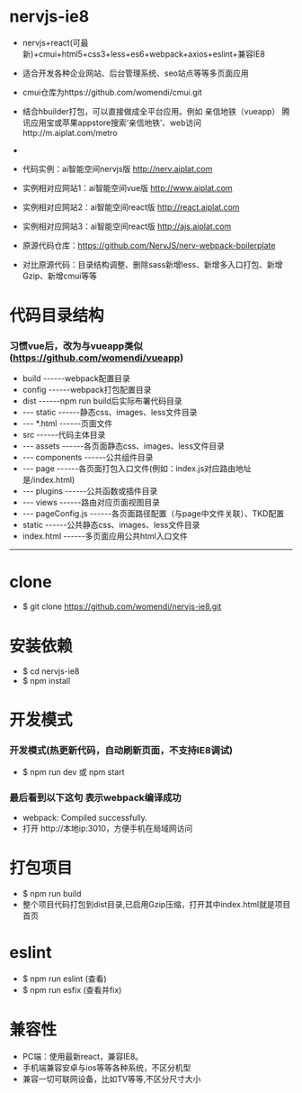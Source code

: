 # nervjs-ie8
 - nervjs+react(可最新)+cmui+html5+css3+less+es6+webpack+axios+eslint+兼容IE8
 - 适合开发各种企业网站、后台管理系统、seo站点等等多页面应用
 - cmui仓库为https://github.com/womendi/cmui.git
 - 结合hbuilder打包，可以直接做成全平台应用。例如 亲信地铁（vueapp） 腾讯应用宝或苹果appstore搜索‘亲信地铁’、web访问http://m.aiplat.com/metro
 - 
 - 代码实例：ai智能空间nervjs版  http://nerv.aiplat.com
 - 实例相对应网站1：ai智能空间vue版  http://www.aiplat.com 
 - 实例相对应网站2：ai智能空间react版  http://react.aiplat.com
 - 实例相对应网站3：ai智能空间react版  http://ajs.aiplat.com

 - 原源代码仓库：https://github.com/NervJS/nerv-webpack-boilerplate
 - 对比原源代码：目录结构调整、删除sass新增less、新增多入口打包、新增Gzip、新增cmui等等


 # 代码目录结构

### 习惯vue后，改为与vueapp类似(https://github.com/womendi/vueapp)
 - build           ------webpack配置目录
 - config          ------webpack打包配置目录
 - dist            ------npm run build后实际布署代码目录
 - --- static      ------静态css、images、less文件目录
 - --- *.html      ------页面文件
 - src             ------代码主体目录
 - --- assets      ------各页面静态css、images、less文件目录
 - --- components  ------公共组件目录
 - --- page        ------各页面打包入口文件(例如：index.js对应路由地址是/index.html)
 - --- plugins     ------公共函数或插件目录
 - --- views       ------路由对应页面视图目录
 - --- pageConfig.js     ------各页面路径配置（与page中文件关联）、TKD配置
 - static          ------公共静态css、images、less文件目录
 - index.html      ------多页面应用公共html入口文件

---

# clone
 - $ git clone https://github.com/womendi/nervjs-ie8.git

# 安装依赖
 - $ cd nervjs-ie8
 - $ npm install

# 开发模式

### 开发模式(热更新代码，自动刷新页面，不支持IE8调试)
 - $ npm run dev  或  npm start

### 最后看到以下这句 表示webpack编译成功
 - webpack: Compiled successfully.
 - 打开 http://本地ip:3010，方便手机在局域网访问

# 打包项目
 - $ npm run build
 - 整个项目代码打包到dist目录,已启用Gzip压缩，打开其中index.html就是项目 首页

# eslint 
 - $ npm run eslint  (查看)
 - $ npm run esfix  (查看并fix)

# 兼容性
 - PC端：使用最新react，兼容IE8。
 - 手机端兼容安卓与ios等等各种系统，不区分机型
 - 兼容一切可联网设备，比如TV等等,不区分尺寸大小